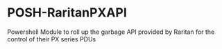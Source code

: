 # POSH-RaritanPXAPI
Powershell Module to roll up the garbage API provided by Raritan for the control of their PX series PDUs
